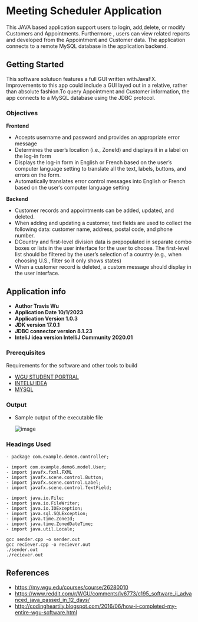 # Meeting Scheduler Application

This JAVA based application support users to login, add,delete, or modify Customers and Appointments.
Furthermore , users can view related  reports and developed  from the Appointment and Customer data.
The application connects to a remote MySQL database in the application  backend.

## Getting Started

This software solutuon  features a full GUI written withJavaFX. Improvements to this app could include a
GUI layed out in a relative, rather than absolute fashion.To query Appointment and Customer information, the
app connects to a MySQL database using the JDBC
protocol.



### Objectives

**Frontend**
- Accepts username and password and provides an appropriate error message
- Determines the user’s location (i.e., ZoneId) and displays it in a label on the log-in form
- Displays the log-in form in English or French based on the user’s computer language setting to translate all the text, labels, buttons, and errors on the form.
- Automatically translates error control messages into English or French based on the user’s computer language setting


**Backend**
- Customer records and appointments can be added, updated, and deleted.
- When adding and updating a customer, text fields are used to collect the following data: customer name, address,
  postal code, and phone number.
- DCountry and first-level division data is prepopulated in separate combo boxes or lists in the user interface for the user to choose.
  The first-level list should be filtered by the user’s selection of a country (e.g., when choosing U.S., filter so it only shows states)
- When a customer record is deleted, a custom message should display in the user interface.




## Application info
- **Author Travis Wu** 
- **Application Date 10/1/2023**
- **Application Version 1.0.3** 
- **JDK version 17.0.1**
- **JDBC connector version 8.1.23**
- **InteliJ idea version IntelliJ Community 2020.01**


	
	

### Prerequisites

Requirements for the software and other tools to build
- [WGU STUDENT PORTRAL](https://tasks.wgu.edu/student/010408706/course/26280010/task/3276/overview)
- [INTELIJ IDEA ](https://www.jetbrains.com/idea/)
- [MYSQL  ](https://www.mysql.com/)


### Output

- Sample output of the executable  file

  ![image](https://github.com/ShalithaJayamal/ReactNodeMongoConnection/blob/master/x1.)

### Headings Used

    - package com.example.demo6.controller;

    - import com.example.demo6.model.User;
    - import javafx.fxml.FXML
    - import javafx.scene.control.Button;
    - import javafx.scene.control.Label;
    - import javafx.scene.control.TextField;

    - import java.io.File;
    - import java.io.FileWriter;
    - import java.io.IOException;
    - import java.sql.SQLException;
    - import java.time.ZoneId;
    - import java.time.ZonedDateTime;
    - import java.util.Locale;

    gcc sender.cpp -o sender.out
    gcc reciever.cpp -o reciever.out
    ./sender.out
    ./reciever.out


## References

  - https://my.wgu.edu/courses/course/26280010
  - https://www.reddit.com/r/WGU/comments/lv6773/c195_software_ii_advanced_java_passed_in_12_days/
  - http://codingheartily.blogspot.com/2016/06/how-i-completed-my-entire-wgu-software.html

